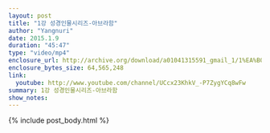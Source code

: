 ```yaml
---
layout: post
title: "1강 성경인물시리즈-아브라함"
author: "Yangnuri"
date: 2015.1.9
duration: "45:47"
type: "video/mp4"
enclosure_url: http://archive.org/download/a01041315591_gmail_1/1%EA%B0%95%20%EC%84%B1%EA%B2%BD%EC%9D%B8%EB%AC%BC%EC%8B%9C%EB%A6%AC%EC%A6%88%20-%20%EC%95%84%EB%B8%8C%EB%9D%BC%ED%95%A8.mp4
enclosure_bytes_size: 64,565,248
link:
  youtube: http://www.youtube.com/channel/UCcx23KhkV_-P7ZygYCq8wFw
summary: 1강 성경인물시리즈-아브라함
show_notes:
---
```


{% include post_body.html %}
